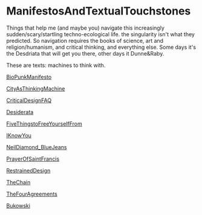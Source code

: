 # ManifestosAndTextualTouchstones
Things that help me (and maybe you) navigate this increasingly sudden/scary/startling techno-ecological life. the singularity isn't what they predicted. So navigation requires the books of science, art and religion/humanism, and critical thinking, and everything else. 
Some days it's the Desdriata that will get you there, other days it Dunne&Raby.

These are texts: machines to think with.

[BioPunkManifesto](http://www.briandegger.co.uk/ManifestosAndTextualTouchstones/BioPunkManifesto.html)

[CityAsThinkingMachine](http://www.briandegger.co.uk/ManifestosAndTextualTouchstones/CityAsThinkingMachine.html)

[CriticalDesignFAQ](http://www.briandegger.co.uk/ManifestosAndTextualTouchstones/CriticalDesignFAQ.html)

[Desiderata](http://www.briandegger.co.uk/ManifestosAndTextualTouchstones/Desiderata.html)	

[FiveThingstoFreeYourselfFrom](http://www.briandegger.co.uk/ManifestosAndTextualTouchstones/FiveThingstoFreeYourselfFrom.html)

[IKnowYou](http://www.briandegger.co.uk/ManifestosAndTextualTouchstones/IKnowYou.hml)

[NeilDiamond_BlueJeans](http://www.briandegger.co.uk/ManifestosAndTextualTouchstones/NeilDiamond_BlueJeans.html)

[PrayerOfSaintFrancis](http://www.briandegger.co.uk/ManifestosAndTextualTouchstones/PrayerOfSaintFrancis.html)

[RestrainedDesign](http://www.briandegger.co.uk/ManifestosAndTextualTouchstones/RestrainedDesign.html)

[TheChain](http://www.briandegger.co.uk/ManifestosAndTextualTouchstones/TheChain.html)

[TheFourAgreements](http://www.briandegger.co.uk/ManifestosAndTextualTouchstones/TheFourAgreements.html)

[Bukowski](http://www.briandegger.co.uk/ManifestosAndTextualTouchstones/bukowski.html)

